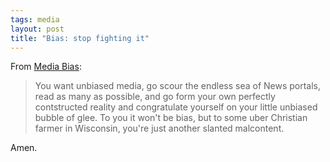 ```yaml
---
tags: media
layout: post
title: "Bias: stop fighting it"
---
```




From <a href="http://www.wordsoup.com/word/archives/001059.html">Media Bias</a>:

<blockquote>You want unbiased media, go scour the endless sea of News portals, read as many as possible, and go form your own perfectly contstructed reality and congratulate yourself on your little unbiased bubble of glee. To you it won't be bias, but to some uber Christian farmer in Wisconsin, you're just another slanted malcontent.</blockquote>

<p>Amen.</p>



